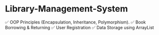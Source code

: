 # Library-Management-System

✅ OOP Principles (Encapsulation, Inheritance, Polymorphism).
✅ Book Borrowing & Returning
✅ User Registration
✅ Data Storage using ArrayList
